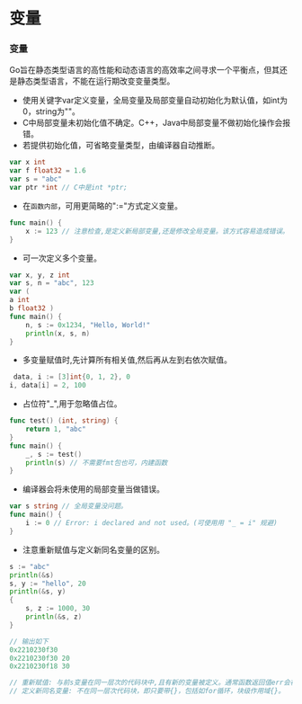 
变量
=========

### 变量
Go旨在静态类型语言的高性能和动态语言的高效率之间寻求一个平衡点，但其还是静态类型语言，不能在运行期改变变量类型。

- 使⽤关键字var定义变量，全局变量及局部变量⾃动初始化为默认值，如int为0，string为""。
- C中局部变量未初始化值不确定。C++，Java中局部变量不做初始化操作会报错。
- 若提供初始化值，可省略变量类型，由编译器自动推断。
```go
var x int
var f float32 = 1.6
var s = "abc"
var ptr *int // C中是int *ptr;
```
- 在`函数内部`，可用更简略的":="方式定义变量。
```go
func main() {
    x := 123 // 注意检查,是定义新局部变量,还是修改全局变量。该方式容易造成错误。
}
```
- 可一次定义多个变量。
```go
var x, y, z int
var s, n = "abc", 123
var (
a int
b float32 )
func main() {
    n, s := 0x1234, "Hello, World!"
    println(x, s, n)
}
```
- 多变量赋值时,先计算所有相关值,然后再从左到右依次赋值。
```go
￼data, i := [3]int{0, 1, 2}, 0
i, data[i] = 2, 100
```
- 占位符"_",⽤于忽略值占位。
```go
func test() (int, string) {
    return 1, "abc"
}
func main() {
    _, s := test()
    println(s) // 不需要fmt包也可，内建函数
}
```
- 编译器会将未使用的局部变量当做错误。
```go
var s string // 全局变量没问题。
func main() {
    i := 0 // Error: i declared and not used。(可使⽤用 "_ = i" 规避)
}
```
- 注意重新赋值与定义新同名变量的区别。
```go
s := "abc"
println(&s)
s, y := "hello", 20
println(&s, y)
{
    s, z := 1000, 30
    println(&s, z)
}

// 输出如下
0x2210230f30
0x2210230f30 20
0x2210230f18 30

// 重新赋值: 与前s变量在同一层次的代码块中,且有新的变量被定义。通常函数返回值err会被重复使用。
// 定义新同名变量: 不在同一层次代码块，即只要带{}，包括如for循环，块级作用域{}。
```
